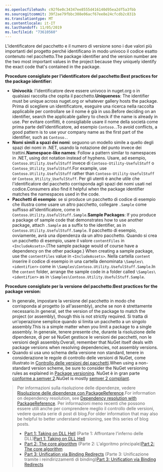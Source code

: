 ```yaml
---
ms.openlocfilehash: c92f6e0c34347ee8555d416140d95ea2df5a3fbb
ms.sourcegitcommit: 39f2ae79fbbc308e06acf67ee8e24cfcdb2c831b
ms.translationtype: MT
ms.contentlocale: it-IT
ms.lasthandoff: 11/05/2019
ms.locfileid: "73610560"
---
```

<span data-ttu-id="36c13-101">L'identificatore del pacchetto e il numero di versione sono i due valori più importanti del progetto perché identificano in modo univoco il codice esatto contenuto nel pacchetto.</span><span class="sxs-lookup"><span data-stu-id="36c13-101">The package identifier and the version number are the two most important values in the project because they uniquely identify the exact code that's contained in the package.</span></span>

<span data-ttu-id="36c13-102">**Procedure consigliate per l'identificatore del pacchetto:**</span><span class="sxs-lookup"><span data-stu-id="36c13-102">**Best practices for the package identifier:**</span></span>

- <span data-ttu-id="36c13-103">**Univocità**: l'identificatore deve essere univoco in nuget.org o in qualsiasi raccolta che ospita il pacchetto.</span><span class="sxs-lookup"><span data-stu-id="36c13-103">**Uniqueness**: The identifier must be unique across nuget.org or whatever gallery hosts the package.</span></span> <span data-ttu-id="36c13-104">Prima di scegliere un identificatore, eseguire una ricerca nella raccolta applicabile per controllare se il nome è già in uso.</span><span class="sxs-lookup"><span data-stu-id="36c13-104">Before deciding on an identifier, search the applicable gallery to check if the name is already in use.</span></span> <span data-ttu-id="36c13-105">Per evitare conflitti, è consigliabile usare il nome della società come prima parte dell'identificatore, ad esempio `Contoso.`.</span><span class="sxs-lookup"><span data-stu-id="36c13-105">To avoid conflicts, a good pattern is to use your company name as the first part of the identifier, such as `Contoso.`.</span></span>
- <span data-ttu-id="36c13-106">**Nomi simili a spazi dei nomi**: seguono un modello simile a quello degli spazi dei nomi in .NET, usando la notazione del punto invece dei trattini.</span><span class="sxs-lookup"><span data-stu-id="36c13-106">**Namespace-like names**: Follow a pattern similar to namespaces in .NET, using dot notation instead of hyphens.</span></span> <span data-ttu-id="36c13-107">Usare, ad esempio, `Contoso.Utility.UsefulStuff` invece di `Contoso-Utility-UsefulStuff` o `Contoso_Utility_UsefulStuff`.</span><span class="sxs-lookup"><span data-stu-id="36c13-107">For example, use `Contoso.Utility.UsefulStuff` rather than `Contoso-Utility-UsefulStuff` or `Contoso_Utility_UsefulStuff`.</span></span> <span data-ttu-id="36c13-108">Per gli utenti è anche utile che l'identificatore del pacchetto corrisponda agli spazi dei nomi usati nel codice.</span><span class="sxs-lookup"><span data-stu-id="36c13-108">Consumers also find it helpful when the package identifier matches the namespaces used in the code.</span></span>
- <span data-ttu-id="36c13-109">**Pacchetti di esempio**: se si produce un pacchetto di codice di esempio che illustra come usare un altro pacchetto, collegare `.Sample` come suffisso all'identificatore, come in `Contoso.Utility.UsefulStuff.Sample`.</span><span class="sxs-lookup"><span data-stu-id="36c13-109">**Sample Packages**: If you produce a package of sample code that demonstrates how to use another package, attach `.Sample` as a suffix to the identifier, as in `Contoso.Utility.UsefulStuff.Sample`.</span></span> <span data-ttu-id="36c13-110">Il pacchetto di esempio, ovviamente, avrà una dipendenza da un altro pacchetto. Quando si crea un pacchetto di esempio, usare il valore `contentFiles` in `<IncludeAssets>`.</span><span class="sxs-lookup"><span data-stu-id="36c13-110">(The sample package would of course have a dependency on the other package.) When creating a sample package, use the `contentFiles` value in `<IncludeAssets>`.</span></span> <span data-ttu-id="36c13-111">Nella cartella `content` inserire il codice di esempio in una cartella denominata `\Samples\<identifier>` come in `\Samples\Contoso.Utility.UsefulStuff.Sample`.</span><span class="sxs-lookup"><span data-stu-id="36c13-111">In the `content` folder, arrange the sample code in a folder called `\Samples\<identifier>` as in `\Samples\Contoso.Utility.UsefulStuff.Sample`.</span></span>

<span data-ttu-id="36c13-112">**Procedure consigliate per la versione del pacchetto:**</span><span class="sxs-lookup"><span data-stu-id="36c13-112">**Best practices for the package version:**</span></span>

- <span data-ttu-id="36c13-113">In generale, impostare la versione del pacchetto in modo che corrisponda al progetto (o all'assembly), anche se non è strettamente necessario.</span><span class="sxs-lookup"><span data-stu-id="36c13-113">In general, set the version of the package to match the project (or assembly), though this is not strictly required.</span></span> <span data-ttu-id="36c13-114">Si tratta di un'operazione semplice quando si limita un pacchetto a un singolo assembly.</span><span class="sxs-lookup"><span data-stu-id="36c13-114">This is a simple matter when you limit a package to a single assembly.</span></span> <span data-ttu-id="36c13-115">In generale, tenere presente che, durante la risoluzione delle dipendenze, di per sé NuGet gestisce le versioni dei pacchetti, non le versioni degli assembly.</span><span class="sxs-lookup"><span data-stu-id="36c13-115">Overall, remember that NuGet itself deals with package versions when resolving dependencies, not assembly versions.</span></span>
- <span data-ttu-id="36c13-116">Quando si usa uno schema della versione non standard, tenere in considerazione le regole di controllo delle versioni di NuGet, come illustrato in [Controllo delle versioni dei pacchetti](../../concepts/package-versioning.md).</span><span class="sxs-lookup"><span data-stu-id="36c13-116">When using a non-standard version scheme, be sure to consider the NuGet versioning rules as explained in [Package versioning](../../concepts/package-versioning.md).</span></span> <span data-ttu-id="36c13-117">NuGet è in gran parte [conforme a semver 2](../../concepts/package-versioning.md#semantic-versioning-200).</span><span class="sxs-lookup"><span data-stu-id="36c13-117">NuGet is mostly [semver 2 compliant](../../concepts/package-versioning.md#semantic-versioning-200).</span></span>

> <span data-ttu-id="36c13-118">Per informazioni sulla risoluzione delle dipendenze, vedere [Risoluzione delle dipendenze con PackageReference](../../concepts/dependency-resolution.md#dependency-resolution-with-packagereference).</span><span class="sxs-lookup"><span data-stu-id="36c13-118">For information on dependency resolution, see [Dependency resolution with PackageReference](../../concepts/dependency-resolution.md#dependency-resolution-with-packagereference).</span></span> <span data-ttu-id="36c13-119">Per informazioni meno recenti che possono essere utili anche per comprendere meglio il controllo delle versioni, vedere questa serie di post di blog.</span><span class="sxs-lookup"><span data-stu-id="36c13-119">For older information that may also be helpful to better understand versioning, see this series of blog posts.</span></span>
>
> - <span data-ttu-id="36c13-120">[Part 1: Taking on DLL Hell](https://blog.davidebbo.com/2011/01/nuget-versioning-part-1-taking-on-dll.html) (Parte 1: Affrontare l'inferno delle DLL)</span><span class="sxs-lookup"><span data-stu-id="36c13-120">[Part 1: Taking on DLL Hell](https://blog.davidebbo.com/2011/01/nuget-versioning-part-1-taking-on-dll.html)</span></span>
> - <span data-ttu-id="36c13-121">[Part 2: The core algorithm](https://blog.davidebbo.com/2011/01/nuget-versioning-part-2-core-algorithm.html) (Parte 2: L'algoritmo principale)</span><span class="sxs-lookup"><span data-stu-id="36c13-121">[Part 2: The core algorithm](https://blog.davidebbo.com/2011/01/nuget-versioning-part-2-core-algorithm.html)</span></span>
> - <span data-ttu-id="36c13-122">[Part 3: Unification via Binding Redirects](https://blog.davidebbo.com/2011/01/nuget-versioning-part-3-unification-via.html) (Parte 3: Unificazione tramite i reindirizzamenti di binding)</span><span class="sxs-lookup"><span data-stu-id="36c13-122">[Part 3: Unification via Binding Redirects](https://blog.davidebbo.com/2011/01/nuget-versioning-part-3-unification-via.html)</span></span>
